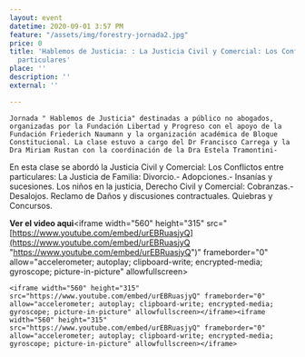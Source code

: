 ```yaml
---
layout: event
datetime: 2020-09-01 3:57 PM
feature: "/assets/img/forestry-jornada2.jpg"
price: 0
title: 'Hablemos de Justicia: : La Justicia Civil y Comercial: Los Conflictos entre
  particulares'
place: ''
description: ''
external: ''

---
```

    Jornada " Hablemos de Justicia" destinadas a público no abogados, organizadas por la Fundación Libertad y Progreso con el apoyo de la Fundación Friederich Naumann y la organización académica de Bloque Constitucional. La clase estuvo a cargo del Dr Francisco Carrega y la Dra Miriam Rustan con la coordinación de la Dra Estela Tramontini-

En esta clase se abordó la Justicia Civil y Comercial: Los Conflictos entre particulares: La Justicia de Familia: Divorcio.- Adopciones.- Insanías y sucesiones. Los niños en la justicia, Derecho Civil y Comercial: Cobranzas.- Desalojos. Reclamo de Daños y discusiones contractuales. Quiebras y Concursos.

**Ver el video aqui**<iframe width="560" height="315" src="[https://www.youtube.com/embed/urEBRuasjyQ](https://www.youtube.com/embed/urEBRuasjyQ "https://www.youtube.com/embed/urEBRuasjyQ")" frameborder="0" allow="accelerometer; autoplay; clipboard-write; encrypted-media; gyroscope; picture-in-picture" allowfullscreen></iframe>

    <iframe width="560" height="315" src="https://www.youtube.com/embed/urEBRuasjyQ" frameborder="0" allow="accelerometer; autoplay; clipboard-write; encrypted-media; gyroscope; picture-in-picture" allowfullscreen></iframe><iframe width="560" height="315" src="https://www.youtube.com/embed/urEBRuasjyQ" frameborder="0" allow="accelerometer; autoplay; clipboard-write; encrypted-media; gyroscope; picture-in-picture" allowfullscreen></iframe>